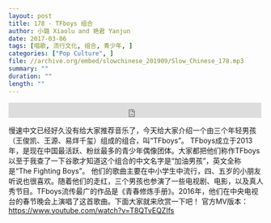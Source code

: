 ```yaml
---
layout: post
title: 178 - TFboys 组合
author: 小璐 Xiaolu and 艳君 Yanjun
date: 2017-03-06
tags: [唱歌, 流行文化, 组合, 青少年, ]
categories: ["Pop Culture", ]
file: //archive.org/embed/slowchinese_201909/Slow_Chinese_178.mp3
summary: ""
duration: ""
length: ""
---
```


<iframe src="https://archive.org/embed/slowchinese_201909/Slow_Chinese_178.mp3" width="500" height="30" frameborder="0" webkitallowfullscreen="true" mozallowfullscreen="true" allowfullscreen></iframe>

慢速中文已经好久没有给大家推荐音乐了，今天给大家介绍一个由三个年轻男孩（王俊凯、王源、易烊千玺）组成的组合，叫“TFboys”。
TFboys成立于2013年，是现在中国最活跃、粉丝最多的青少年偶像团体。大家都把他们称作TFboys以至于我查了一下谷歌才知道这个组合的中文名字是“加油男孩”，英文全称是“The Fighting Boys”。
他们的歌曲主要在中小学生中流行，四、五岁的小朋友听说也很喜欢。随着他们的走红，三个男孩也参演了一些电视剧、电影，以及真人秀节目。TFboys流传最广的作品是《青春修炼手册》。2016年，他们在中央电视台的春节晚会上演唱了这首歌曲。下面大家就来欣赏一下吧！
官方MV版本：https://www.youtube.com/watch?v=T8QTvEQZIfs
